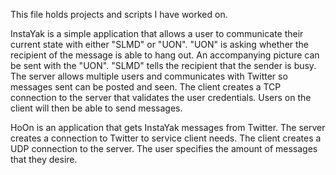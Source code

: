 This file holds projects and scripts I have worked on. 

InstaYak is a simple application that allows a user to communicate their current state with either "SLMD" or "UON". "UON" is asking whether the recipient of the message is able to hang out. An accompanying picture can be sent with the "UON". "SLMD" tells the recipient that the sender is busy. The server allows multiple users and communicates with Twitter so messages sent can be posted and seen. The client creates a TCP connection to the server that validates the user credentials. Users on the client will then be able to send messages. 

HoOn is an application that gets InstaYak messages from Twitter. The server creates a connection to Twitter to service client needs. The client creates a UDP connection to the server. The user specifies the amount of messages that they desire.

